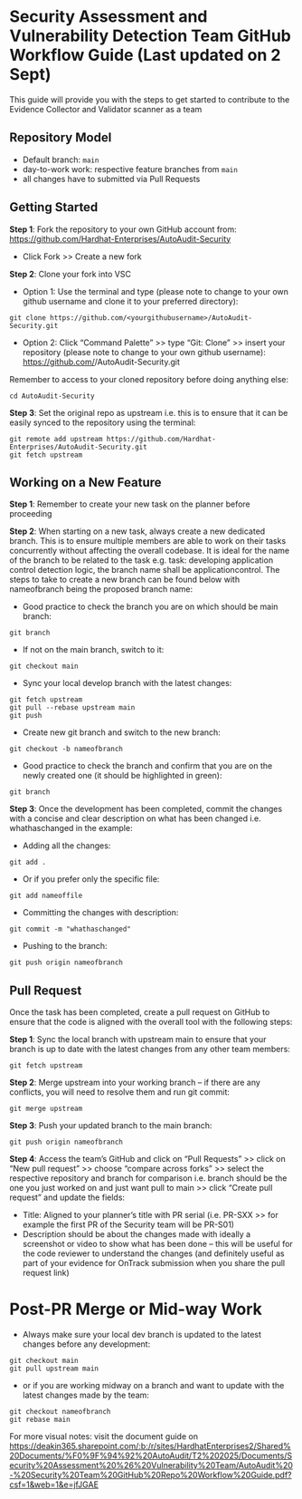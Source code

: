 # Security Assessment and Vulnerability Detection Team GitHub Workflow Guide (Last updated on 2 Sept)
This guide will provide you with the steps to get started to contribute to the Evidence Collector and Validator scanner as a team

## Repository Model
- Default branch: `main`
- day-to-work work: respective feature branches from `main`  
- all changes have to submitted via Pull Requests 

## Getting Started
**Step 1**: Fork the repository to your own GitHub account from: https://github.com/Hardhat-Enterprises/AutoAudit-Security
- Click Fork >> Create a new fork

**Step 2**: Clone your fork into VSC 
- Option 1: Use the terminal and type (please note to change to your own github username and clone it to your preferred directory):
```
git clone https://github.com/<yourgithubusername>/AutoAudit-Security.git
```
- Option 2: Click “Command Palette” >> type “Git: Clone” >> insert your repository (please note to change to your own github username): https://github.com/<yourgithubusername>/AutoAudit-Security.git

Remember to access to your cloned repository before doing anything else: 
```
cd AutoAudit-Security
```

**Step 3**: Set the original repo as upstream i.e. this is to ensure that it can be easily synced to the repository using the terminal:
```
git remote add upstream https://github.com/Hardhat-Enterprises/AutoAudit-Security.git
git fetch upstream
```

##  Working on a New Feature
**Step 1**: Remember to create your new task on the planner before proceeding

**Step 2**: When starting on a new task, always create a new dedicated branch. This is to ensure multiple members are able to work on their tasks concurrently without affecting the overall codebase. It is ideal for the name of the branch to be related to the task e.g. task: developing application control detection logic, the branch name shall be applicationcontrol. The steps to take to create a new branch can be found below with nameofbranch being the proposed branch name:

- Good practice to check the branch you are on which should be main branch: 
```
git branch
```
- If not on the main branch, switch to it: 
```
git checkout main
```
- Sync your local develop branch with the latest changes: 
```
git fetch upstream
git pull --rebase upstream main
git push
```
- Create new git branch and switch to the new branch:
```
git checkout -b nameofbranch
```
- Good practice to check the branch and confirm that you are on the newly created one (it should be highlighted in green): 
```
git branch
```

**Step 3**: Once the development has been completed, commit the changes with a concise and clear description on what has been changed i.e. whathaschanged in the example:

- Adding all the changes: 
```
git add . 
```
- Or if you prefer only the specific file: 
```
git add nameoffile
```
- Committing the changes with description: 
```
git commit -m "whathaschanged"
```
- Pushing to the branch: 
```
git push origin nameofbranch
```

##  Pull Request
Once the task has been completed, create a pull request on GitHub to ensure that the code is aligned with the overall tool with the following steps:

**Step 1**: Sync the local branch with upstream main to ensure that your branch is up to date with the latest changes from any other team members: 
```
git fetch upstream
```

**Step 2**: Merge upstream into your working branch – if there are any conflicts, you will need to resolve them and run git commit: 
```
git merge upstream
```

**Step 3**: Push your updated branch to the main branch: 
```
git push origin nameofbranch
```

**Step 4**: Access the team’s GitHub and click on “Pull Requests” >> click on “New pull request” >> choose “compare across forks” >> select the respective repository and branch for comparison i.e. branch should be the one you just worked on and just want pull to main >> click “Create pull request” and update the fields:

- Title: Aligned to your planner’s title with PR serial (i.e. PR-SXX >> for example the first PR of the Security team will be PR-S01)
- Description should be about the changes made with ideally a screenshot or video to show what has been done – this will be useful for the code reviewer to understand the changes (and definitely useful as part of your evidence for OnTrack submission when you share the pull request link)

#  Post-PR Merge or Mid-way Work

- Always make sure your local dev branch is updated to the latest changes before any development:
```
git checkout main
git pull upstream main
```

- or if you are working midway on a branch and want to update with the latest changes made by the team:
```
git checkout nameofbranch
git rebase main
```

For more visual notes: visit the document guide on https://deakin365.sharepoint.com/:b:/r/sites/HardhatEnterprises2/Shared%20Documents/%F0%9F%94%92%20AutoAudit/T2%202025/Documents/Security%20Assessment%20%26%20Vulnerability%20Team/AutoAudit%20-%20Security%20Team%20GitHub%20Repo%20Workflow%20Guide.pdf?csf=1&web=1&e=jfJGAE 
